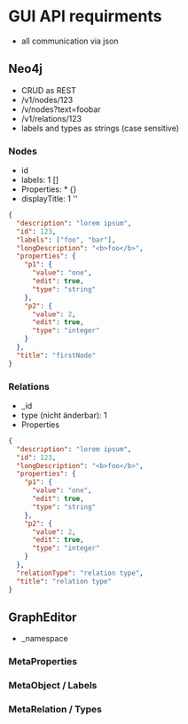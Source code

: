 # GUI API requirments

- all communication via json

## Neo4j

- CRUD as REST
- /v1/nodes/123
- /v/nodes?text=foobar
- /v1/relations/123
- labels and types as strings (case sensitive)

### Nodes

- id
- labels: 1 []
- Properties: \* {}
- displayTitle: 1 ''

```json
{
  "description": "lorem ipsum",
  "id": 123,
  "labels": ["foo", "bar"],
  "longDescription": "<b>foo</b>",
  "properties": {
    "p1": {
      "value": "one",
      "edit": true,
      "type": "string"
    },
    "p2": {
      "value": 2,
      "edit": true,
      "type": "integer"
    }
  },
  "title": "firstNode"
}
```

### Relations

- \_id
- type (nicht änderbar): 1
- Properties

```json
{
  "description": "lorem ipsum",
  "id": 123,
  "longDescription": "<b>foo</b>",
  "properties": {
    "p1": {
      "value": "one",
      "edit": true,
      "type": "string"
    },
    "p2": {
      "value": 2,
      "edit": true,
      "type": "integer"
    }
  },
  "relationType": "relation type",
  "title": "relation type"
}
```

## GraphEditor

- \_namespace

### MetaProperties

### MetaObject / Labels

### MetaRelation / Types
